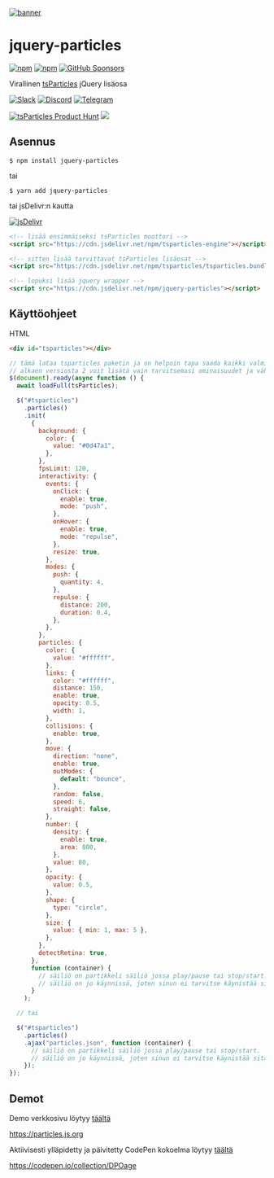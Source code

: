[![banner](https://particles.js.org/images/banner3.png)](https://particles.js.org)

# jquery-particles

[![npm](https://img.shields.io/npm/v/jquery-particles)](https://www.npmjs.com/package/jquery-particles) [![npm](https://img.shields.io/npm/dm/jquery-particles)](https://www.npmjs.com/package/jquery-particles) [![GitHub Sponsors](https://img.shields.io/github/sponsors/matteobruni)](https://github.com/sponsors/matteobruni)

Virallinen [tsParticles](https://github.com/matteobruni/tsparticles) jQuery lisäosa

[![Slack](https://particles.js.org/images/slack.png)](https://join.slack.com/t/tsparticles/shared_invite/enQtOTcxNTQxNjQ4NzkxLWE2MTZhZWExMWRmOWI5MTMxNjczOGE1Yjk0MjViYjdkYTUzODM3OTc5MGQ5MjFlODc4MzE0N2Q1OWQxZDc1YzI) [![Discord](https://particles.js.org/images/discord.png)](https://discord.gg/hACwv45Hme) [![Telegram](https://particles.js.org/images/telegram.png)](https://t.me/tsparticles)

[![tsParticles Product Hunt](https://api.producthunt.com/widgets/embed-image/v1/featured.svg?post_id=186113&theme=light)](https://www.producthunt.com/posts/tsparticles?utm_source=badge-featured&utm_medium=badge&utm_souce=badge-tsparticles") <a href="https://www.buymeacoffee.com/matteobruni"><img src="https://img.buymeacoffee.com/button-api/?text=Buy me a beer&emoji=🍺&slug=matteobruni&button_colour=5F7FFF&font_colour=ffffff&font_family=Arial&outline_colour=000000&coffee_colour=FFDD00"></a>

## Asennus

```shell
$ npm install jquery-particles
```

tai

```shell
$ yarn add jquery-particles
```

tai jsDelivr:n kautta

[![jsDelivr](https://data.jsdelivr.com/v1/package/npm/jquery-particles/badge)](https://www.jsdelivr.com/package/npm/jquery-particles)

```html
<!-- lisää ensimmäiseksi tsParticles moottori -->
<script src="https://cdn.jsdelivr.net/npm/tsparticles-engine"></script>

<!-- sitten lisää tarvittavat tsParticles lisäosat -->
<script src="https://cdn.jsdelivr.net/npm/tsparticles/tsparticles.bundle.min.js"></script>

<!-- lopuksi lisää jquery wrapper -->
<script src="https://cdn.jsdelivr.net/npm/jquery-particles"></script>
```

## Käyttöohjeet

HTML

```html
<div id="tsparticles"></div>
```

```javascript
// tämä lataa tsparticles paketin ja on helpoin tapa saada kaikki valmiiksi
// alkaen versiosta 2 voit lisätä vain tarvitsemasi ominaisuudet ja vähentää paketin kokoa
$(document).ready(async function () {
  await loadFull(tsParticles);

  $("#tsparticles")
    .particles()
    .init(
      {
        background: {
          color: {
            value: "#0d47a1",
          },
        },
        fpsLimit: 120,
        interactivity: {
          events: {
            onClick: {
              enable: true,
              mode: "push",
            },
            onHover: {
              enable: true,
              mode: "repulse",
            },
            resize: true,
          },
          modes: {
            push: {
              quantity: 4,
            },
            repulse: {
              distance: 200,
              duration: 0.4,
            },
          },
        },
        particles: {
          color: {
            value: "#ffffff",
          },
          links: {
            color: "#ffffff",
            distance: 150,
            enable: true,
            opacity: 0.5,
            width: 1,
          },
          collisions: {
            enable: true,
          },
          move: {
            direction: "none",
            enable: true,
            outModes: {
              default: "bounce",
            },
            random: false,
            speed: 6,
            straight: false,
          },
          number: {
            density: {
              enable: true,
              area: 800,
            },
            value: 80,
          },
          opacity: {
            value: 0.5,
          },
          shape: {
            type: "circle",
          },
          size: {
            value: { min: 1, max: 5 },
          },
        },
        detectRetina: true,
      },
      function (container) {
        // säiliö on partikkeli säiliö jossa play/pause tai stop/start.
        // säiliö on jo käynnissä, joten sinun ei tarvitse käynistää sitä manuaalisesti.
      }
    );

  // tai

  $("#tsparticles")
    .particles()
    .ajax("particles.json", function (container) {
      // säiliö on partikkeli säiliö jossa play/pause tai stop/start.
      // säiliö on jo käynnissä, joten sinun ei tarvitse käynistää sitä manuaalisesti.
    });
});
```

## Demot

Demo verkkosivu löytyy [täältä](https://particles.js.org)

<https://particles.js.org>

Aktiivisesti ylläpidetty ja päivitetty CodePen kokoelma löytyy [täältä](https://codepen.io/collection/DPOage)

<https://codepen.io/collection/DPOage>
